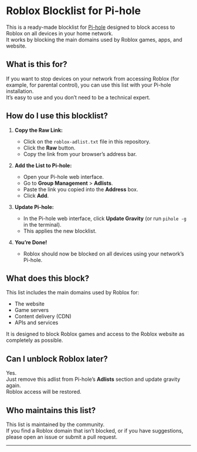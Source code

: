 # Roblox Blocklist for Pi-hole

This is a ready-made blocklist for [Pi-hole](https://pi-hole.net/) designed to block access to Roblox on all devices in your home network.  
It works by blocking the main domains used by Roblox games, apps, and website.

## What is this for?

If you want to stop devices on your network from accessing Roblox (for example, for parental control), you can use this list with your Pi-hole installation.  
It’s easy to use and you don’t need to be a technical expert.

## How do I use this blocklist?

1. **Copy the Raw Link:**
   - Click on the `roblox-adlist.txt` file in this repository.
   - Click the **Raw** button.
   - Copy the link from your browser’s address bar.

2. **Add the List to Pi-hole:**
   - Open your Pi-hole web interface.
   - Go to **Group Management** > **Adlists**.
   - Paste the link you copied into the **Address** box.
   - Click **Add**.

3. **Update Pi-hole:**
   - In the Pi-hole web interface, click **Update Gravity** (or run `pihole -g` in the terminal).
   - This applies the new blocklist.

4. **You’re Done!**
   - Roblox should now be blocked on all devices using your network’s Pi-hole.

## What does this block?

This list includes the main domains used by Roblox for:
- The website
- Game servers
- Content delivery (CDN)
- APIs and services

It is designed to block Roblox games and access to the Roblox website as completely as possible.

## Can I unblock Roblox later?

Yes.  
Just remove this adlist from Pi-hole’s **Adlists** section and update gravity again.  
Roblox access will be restored.

## Who maintains this list?

This list is maintained by the community.  
If you find a Roblox domain that isn’t blocked, or if you have suggestions, please open an issue or submit a pull request.

---
